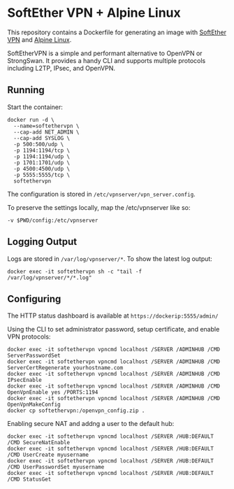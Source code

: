 # SoftEther VPN + Alpine Linux

This repository contains a Dockerfile for generating an image
with [SoftEther VPN](https://www.softether.org/) and [Alpine Linux](https://alpinelinux.org/).

SoftEtherVPN is a simple and performant alternative to OpenVPN or StrongSwan. It provides a
handy CLI and supports multiple protocols including L2TP, IPsec, and OpenVPN.

## Running

Start the container:

    docker run -d \
      --name=softethervpn \
      --cap-add NET_ADMIN \
      --cap-add SYSLOG \
      -p 500:500/udp \
      -p 1194:1194/tcp \
      -p 1194:1194/udp \
      -p 1701:1701/udp \
      -p 4500:4500/udp \
      -p 5555:5555/tcp \
      softethervpn

The configuration is stored in `/etc/vpnserver/vpn_server.config`.

To preserve the settings locally, map the /etc/vpnserver like so:

    -v $PWD/config:/etc/vpnserver

## Logging Output

Logs are stored in `/var/log/vpnserver/*`. To show the latest log output:

    docker exec -it softethervpn sh -c "tail -f /var/log/vpnserver/*/*.log"

## Configuring

The HTTP status dashboard is available at `https://dockerip:5555/admin/`

Using the CLI to set administrator password, setup certificate, and enable VPN protocols:

    docker exec -it softethervpn vpncmd localhost /SERVER /ADMINHUB /CMD ServerPasswordSet
    docker exec -it softethervpn vpncmd localhost /SERVER /ADMINHUB /CMD ServerCertRegenerate yourhostname.com
    docker exec -it softethervpn vpncmd localhost /SERVER /ADMINHUB /CMD IPsecEnable
    docker exec -it softethervpn vpncmd localhost /SERVER /ADMINHUB /CMD OpenVpnEnable yes /PORTS:1194
    docker exec -it softethervpn vpncmd localhost /SERVER /ADMINHUB /CMD OpenVpnMakeConfig
    docker cp softethervpn:/openvpn_config.zip .

Enabling secure NAT and addng a user to the default hub:

    docker exec -it softethervpn vpncmd localhost /SERVER /HUB:DEFAULT /CMD SecureNatEnable
    docker exec -it softethervpn vpncmd localhost /SERVER /HUB:DEFAULT /CMD UserCreate myusername
    docker exec -it softethervpn vpncmd localhost /SERVER /HUB:DEFAULT /CMD UserPasswordSet myusername
    docker exec -it softethervpn vpncmd localhost /SERVER /HUB:DEFAULT /CMD StatusGet

